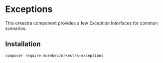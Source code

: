 # Exceptions
This orkestra component provides a few Exception Interfaces for common scenarios.

## Installation 
```shell
composer require morebec/orkestra-exceptions
```
